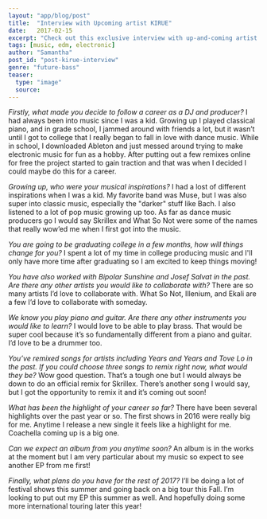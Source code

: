 ```yaml
---
layout: "app/blog/post"
title:  "Interview with Upcoming artist KIRUE"
date:   2017-02-15
excerpt: "Check out this exclusive interview with up-and-coming artist and bass music producer: KIRUE"
tags: [music, edm, electronic]
author: "Samantha"
post_id: "post-kirue-interview"
genre: "future-bass"
teaser:
  type: "image"
  source:
---
```

_Firstly, what made you decide to follow a career as a DJ and producer?_
I had always been into music since I was a kid.  Growing up I played classical piano, and in grade school, I jammed around with friends a lot, but it wasn’t until I got to college that I really began to fall in love with dance music.  While in school, I downloaded Ableton and just messed around trying to make electronic music for fun as a hobby.  After putting out a few remixes online for free the project started to gain traction and that was when I decided I could maybe do this for a career.

_Growing up, who were your musical inspirations?_
I had a lost of different inspirations when I was a kid.  My favorite band was Muse, but I was also super into classic music, especially the "darker" stuff like Bach. I also listened to a lot of pop music growing up too.  As far as dance music producers go I would say Skrillex and What So Not were some of the names that really wow’ed me when I first got into the music.

<!--3. Your new single ‘Feel Good’ features Illenium and Daya. How did this collaboration come about?
I first got this demo from Daya last Fall, and it immediately resonated with the vocal and what she was speaking about lyrically. I was finishing up my tour and had a day off in Denver and decided to meet up with my friend Illenium.  We started working on the track at his studio and then finished it by passing the song back and forth between LA and Denver over the next month. I re-wrote the bridge and additional verses with Daya and Toby Gad back in LA around that time as well.-->

<!-- _The track is giving us plenty of summer vibes, what was the inspiration behind the song?_
I think the primary inspiration was to create a song that was filled with love and heart.  I don’t necessarily mean a relationship/intimate kind of love. Just the idea of a relationship making someone feel better and picking them up when they need it, and just being there for someone. With that in mind, I wanted the production to reflect that sort of beauty but in an intense, euphoric type of way. -->

_You are going to be graduating college in a few months, how will things change for you?_
I spent a lot of my time in college producing music and I'll only have more time after graduating so I am excited to keep things moving!

_You have also worked with Bipolar Sunshine and Josef Salvat in the past. Are there any other artists you would like to collaborate with?_
There are so many artists I’d love to collaborate with. What So Not, Illenium, and Ekali are a few I’d love to collaborate with someday.

_We know you play piano and guitar. Are there any other instruments you would like to learn?_
I would love to be able to play brass.  That would be super cool because it’s so fundamentally different from a piano and guitar. I’d love to be a drummer too.

_You’ve remixed songs for artists including Years and Years and Tove Lo in the past. If you could choose three songs to remix right now, what would they be?_
Wow good question. That’s a tough one but I would always be down to do an official remix for Skrillex. There’s another song I would say, but I got the opportunity to remix it and it’s coming out soon!

_What has been the highlight of your career so far?_
There have been several highlights over the past year or so. The first shows in 2016 were really big for me. Anytime I release a new single it feels like a highlight for me. Coachella coming up is a big one.

_Can we expect an album from you anytime soon?_
An album is in the works at the moment but I am very particular about my music so expect to see another EP from me first!

<!-- _With summer coming up, what are your favorite songs to get you in the party mood?_
Post Malone’s “Congratulations” is like a summer nights jam. Marshmello’s “Chasing Colors” is a guilty pleasure.  The XX’s “On Hold” has been a favorite of mine for several months. -->

_Finally, what plans do you have for the rest of 2017?_
I’ll be doing a lot of festival shows this summer and going back on a big tour this Fall. I’m looking to put out my EP this summer as well. And hopefully doing some more international touring later this year!
